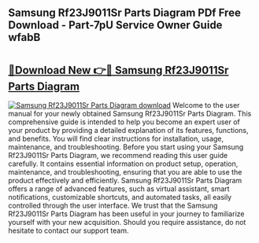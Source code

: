## Samsung Rf23J9011Sr Parts Diagram PDf Free Download - Part-7pU Service Owner Guide wfabB

# <h2><a href="http://dfhb2c9.blite.top/?on=Samsung+Rf23J9011Sr+Parts+Diagram">🔗Download New 👉🔴 Samsung Rf23J9011Sr Parts Diagram</a></h2>

[![Samsung Rf23J9011Sr Parts Diagram download](https://i.imgur.com/lujVjoI.png)](http://dfhb2c9.blite.top/?on=Samsung+Rf23J9011Sr+Parts+Diagram)
Welcome to the user manual for your newly obtained Samsung Rf23J9011Sr Parts Diagram. This comprehensive guide is intended to help you become an expert user of your product by providing a detailed explanation of its features, functions, and benefits. You will find clear instructions for installation, usage, maintenance, and troubleshooting. Before you start using your Samsung Rf23J9011Sr Parts Diagram, we recommend reading this user guide carefully. It contains essential information on product setup, operation, maintenance, and troubleshooting, ensuring that you are able to use the product effectively and efficiently. Samsung Rf23J9011Sr Parts Diagram offers a range of advanced features, such as virtual assistant, smart notifications, customizable shortcuts, and automated tasks, all easily controlled through the user interface. We trust that the Samsung Rf23J9011Sr Parts Diagram has been useful in your journey to familiarize yourself with your new acquisition. Should you require assistance, do not hesitate to contact our support team.
